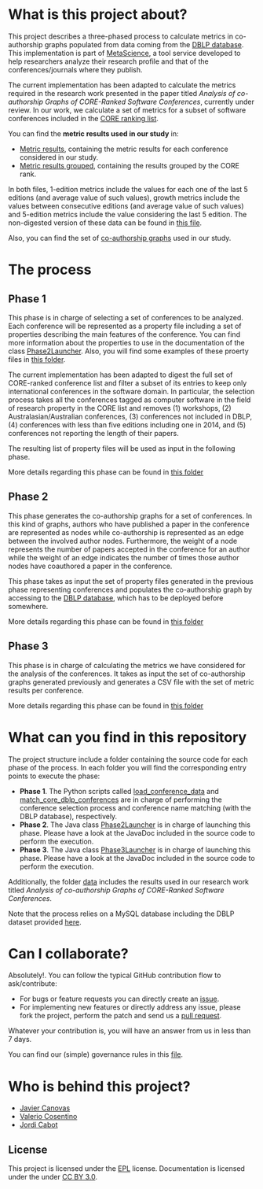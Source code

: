 What is this project about?
===========================

This project describes a three-phased process to calculate metrics in co-authorship graphs populated from data coming from the [DBLP database](http://dblp.l3s.de). This implementation is part of [MetaScience](https://github.com/SOM-Research/metaScience), a tool service developed to help researchers analyze their research profile and that of the conferences/journals where they publish.

The current implementation has been adapted to calculate the metrics required in the research work presented in the paper titled *Analysis of co-authorship Graphs of CORE-Ranked Software Conferences*, currently under review. In our work, we calculate a set of metrics for a subset of software conferences included in the [CORE ranking list](http://www.core.edu.au/). 

You can find the **metric results used in our study** in:
 - [Metric results](data/phase3-results.xlsx), containing the metric results for each conference considered in our study. 
 - [Metric results grouped](data/phase3-results-groupedPerCORERank.xlsx), containing the results grouped by the CORE rank. 
 
In both files, 1-edition metrics include the values for each one of the last 5 editions (and average value of such values), growth metrics include the values between consecutive editions (and average value of such values) and 5-edition metrics include the value considering the last 5 edition. The non-digested version of these data can be found in [this file](data/phase3-results.csv).
 
Also, you can find the set of [co-authorship graphs](data/graphs) used in our study.

The process
===========

Phase 1
-------

This phase is in charge of selecting a set of conferences to be analyzed. Each conference will be represented as a property file including a set of properties describing the main features of the conference. You can find more information about the properties to use in the documentation of the class [Phase2Launcher](phase2/src/som/metascience/Phase2Launcher.java). Also, you will find some examples of these proerty files in [this folder](data/importData).
 
The current implementation has been adapted to digest the full set of CORE-ranked conference list and filter a subset of its entries to keep only international conferences in the software domain. In particular, the selection process takes all the conferences tagged as computer software in the field of research property in the CORE list and removes (1) workshops, (2) Australasian/Australian conferences, (3) conferences
not included in DBLP, (4) conferences with less than five editions including one in 2014, and (5) conferences not reporting the length of their papers.

The resulting list of property files will be used as input in the following phase.

More details regarding this phase can be found in [this folder](phase1)

Phase 2
-------

This phase generates the co-authorship graphs for a set of conferences. In this kind of graphs, authors who have published a paper in the conference are represented as nodes while co-authorship is represented as an edge between the involved author nodes. Furthermore, the weight of a node represents the number of papers accepted in the conference for an author while the weight of an edge indicates the number of times those author nodes have coauthored a paper in the conference.  

This phase takes as input the set of property files generated in the previous phase representing conferences and populates the co-authorship graph by accessing to the [DBLP database](http://dblp.l3s.de), which has to be deployed before somewhere. 

More details regarding this phase can be found in [this folder](phase2)

Phase 3
-------

This phase is in charge of calculating the metrics we have considered for the analysis of the conferences. It takes as input the set of co-authorship graphs generated previously and generates a CSV file with the set of metric results per conference.

More details regarding this phase can be found in [this folder](phase3)

What can you find in this repository
====================================

The project structure include a folder containing the source code for each phase of the process. In each folder you will find the corresponding entry points to execute the phase:

 - **Phase 1**. The Python scripts called [load_conference_data](phase1/load_conference_data.py) and [match_core_dblp_conferences](phase1/match_core_dblp_conferences.py) are in charge of performing the conference selection process and conference name matching (with the DBLP database), respectively.
 - **Phase 2**. The Java class [Phase2Launcher](phase2/src/som/metascience/Phase2Launcher.java) is in charge of launching this phase. Please have a look at the JavaDoc included in the source code to perform the execution.
 - **Phase 3**. The Java class [Phase3Launcher](phase3/src/som/metascience/Phase3Launcher.java) is in charge of launching this phase. Please have a look at the JavaDoc included in the source code to perform the execution.

Additionally, the folder [data](data) includes the results used in our research work titled *Analysis of co-authorship Graphs of CORE-Ranked Software Conferences*.

Note that the process relies on a MySQL database including the DBLP dataset provided [here](http://dblp.l3s.de).

Can I collaborate?
==================

Absolutely!. You can follow the typical GitHub contribution flow to ask/contribute:

 - For bugs or feature requests you can directly create an [issue](https://github.com/SOM-Research/metaScience-SoftwareConferences/issues). 
 - For implementing new features or directly address any issue, please fork the project, perform the patch and send us a [pull request](https://github.com/SOM-Research/metaScience-SoftwareConferences/pulls).

Whatever your contribution is, you will have an answer from us in less than 7 days.

You can find our (simple) governance rules in this [file](GOVERNANCE.md).

Who is behind this project?
===========================

* [Javier Canovas](http://github.com/jlcanovas/ "Javier Canovas")
* [Valerio Cosentino](https://github.com/valeriocos "Valerio Cosentino")
* [Jordi Cabot](http://github.com/jcabot/ "Jordi Cabot")

License
---
This project is licensed under the [EPL](http://www.eclipse.org/legal/epl-v10.html) license. Documentation is licensed under the under [CC BY 3.0](http://creativecommons.org/licenses/by/3.0/).